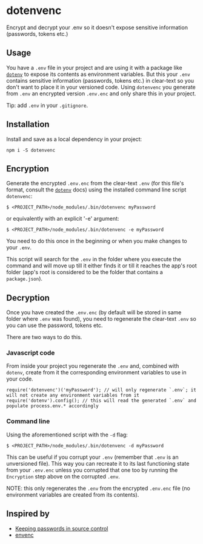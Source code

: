 # dotenvenc

  Encrypt and decrypt your .env so it doesn't expose sensitive information (passwords, tokens etc.)

## Usage

You have a `.env` file in your project and are using it with a package like [`dotenv`](https://www.npmjs.com/package/dotenv)
to expose its contents as environment variables.
But this your `.env` contains sensitive information (passwords, tokens etc.) in clear-text so you don't want to place it in
your versioned code. Using `dotenvenc` you generate from `.env` an encrypted version `.env.enc` and only share
this in your project.

Tip: add `.env` in your `.gitignore`.

## Installation

Install and save as a local dependency in your project:
```
npm i -S dotenvenc
```

## Encryption

Generate the encrypted `.env.enc` from the clear-text `.env` (for this file's format, consult the [`dotenv`](https://www.npmjs.com/package/dotenv) docs)
using the installed command line script `dotenvenc`:

```
$ <PROJECT_PATH>/node_modules/.bin/dotenvenc myPassword
```
or equivalently with an explicit '-e' argument:
```
$ <PROJECT_PATH>/node_modules/.bin/dotenvenc -e myPassword
```

You need to do this once in the beginning or when you make changes to your `.env`.

This script will search for the `.env` in the folder where you execute the command and will move up till it either finds it
or till it reaches the app's root folder (app's root is considered to be the folder that contains a `package.json`).

## Decryption

Once you have created the `.env.enc` (by default will be stored in same folder where `.env` was found), you need to
regenerate the clear-text `.env` so you can use the password, tokens etc.

There are two ways to do this.

### Javascript code

From inside your project you regenerate the `.env` and, combined with `dotenv`, create from it the corresponding environment variables to use in your code.
```
require('dotenvenc')('myPassword'); // will only regenerate `.env`; it will not create any environment variables from it
require('dotenv').config(); // this will read the generated `.env` and populate process.env.* accordingly
```

### Command line

Using the aforementioned script with the `-d` flag:
```
$ <PROJECT_PATH>/node_modules/.bin/dotenvenc -d myPassword
```

This can be useful if you corrupt your `.env` (remember that `.env` is an unversioned file). This way you can recreate it to its last
functioning state from your `.env.enc` unless you corrupted that one too by running the `Encryption` step above on the corrupted `.env`.

NOTE: this only regenerates the `.env` from the encrypted `.env.enc` file (no environment variables are created from its contents).

## Inspired by

* [Keeping passwords in source control](http://ejohn.org/blog/keeping-passwords-in-source-control/)
* [envenc](https://www.npmjs.com/package/envenc)
